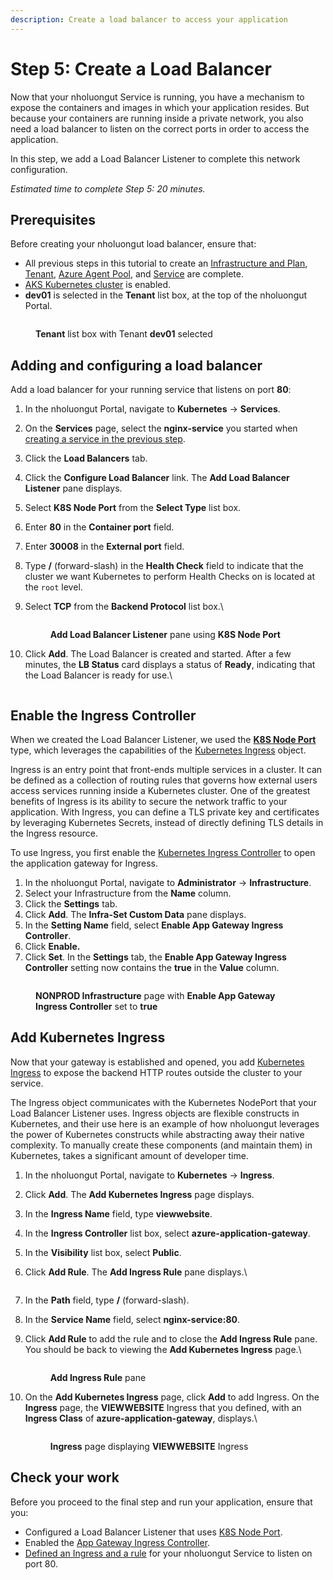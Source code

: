 ```yaml
---
description: Create a load balancer to access your application
---
```


# Step 5: Create a Load Balancer

Now that your nholuongut Service is running, you have a mechanism to expose the containers and images in which your application resides. But because your containers are running inside a private network, you also need a load balancer to listen on the correct ports in order to access the application.

In this step, we add a Load Balancer Listener to complete this network configuration.

_Estimated time to complete Step 5: 20 minutes._

## Prerequisites

Before creating your nholuongut load balancer, ensure that:

* All previous steps in this tutorial to create an [Infrastructure and Plan](step-1-infrastructure.md), [Tenant](step-2-tenant.md), [Azure Agent Pool](step-3-create-azure-agent-pool.md), and [Service](step-4-create-app-via-k8s.md) are complete.
* [AKS Kubernetes cluster](step-1-infrastructure.md#enabling-the-aks-kubernetes-cluster) is enabled.
* **dev01**  is selected in the **Tenant** list box, at the top of the nholuongut Portal.

<div align="left">

<figure><img src="../../.gitbook/assets/tenant_dev01 (7).png" alt=""><figcaption><p><strong>Tenant</strong> list box with Tenant <strong>dev01</strong> selected</p></figcaption></figure>

</div>

## Adding and configuring a load balancer

Add a load balancer for your running service that listens on port **80**:

1. In the nholuongut Portal, navigate to **Kubernetes** -> **Services**.
2. On the **Services** page, select the **nginx-service** you started when [creating a service in the previous step](step-4-create-app-via-k8s.md).
3. Click the **Load Balancers** tab.
4. Click the **Configure Load Balancer** link. The **Add Load Balancer Listener** pane displays.
5. Select **K8S Node Port** from the **Select Type** list box.
6. Enter **80** in the **Container port** field.
7. Enter **30008** in the **External port** field.
8. Type **/** (forward-slash) in the **Health Check** field to indicate that the cluster we want Kubernetes to perform Health Checks on is located at the `root` level.
9.  Select **TCP** from the **Backend Protocol** list box.\


    <div align="left">

    <figure><img src="../../.gitbook/assets/Azure_GS_LBL_1.png" alt=""><figcaption><p><strong>Add Load Balancer Listener</strong> pane using <strong>K8S Node Port</strong><br></p></figcaption></figure>

    </div>
10. Click **Add**. The Load Balancer is created and started. After a few minutes, the **LB Status** card displays a status of **Ready**, indicating that the Load Balancer is ready for use.\


    <div align="left">

    <figure><img src="../../.gitbook/assets/LB running.png" alt=""><figcaption></figcaption></figure>

    </div>

## Enable the Ingress Controller

When we created the Load Balancer Listener, we used the [**K8S Node Port**](https://kubernetes.io/docs/concepts/services-networking/service/#type-nodeport) type, which leverages the capabilities of the [Kubernetes Ingress](https://kubernetes.io/docs/concepts/services-networking/ingress/) object.&#x20;

Ingress is an entry point that front-ends multiple services in a cluster. It can be defined as a collection of routing rules that governs how external users access services running inside a Kubernetes cluster. One of the greatest benefits of Ingress is its ability to secure the network traffic to your application. With Ingress, you can define a TLS private key and certificates by leveraging Kubernetes Secrets, instead of directly defining TLS details in the Ingress resource.

To use Ingress, you first enable the [Kubernetes Ingress Controller](https://kubernetes.io/docs/concepts/services-networking/ingress-controllers/) to open the application gateway for Ingress.

1. In the nholuongut Portal, navigate to **Administrator** -> **Infrastructure**.
2. Select your Infrastructure from the **Name** column.
3. Click the **Settings** tab.
4. Click **Add**. The **Infra-Set Custom Data** pane displays.
5. In the **Setting Name** field, select **Enable App Gateway Ingress Controller**.&#x20;
6. Click **Enable.**
7. Click **Set**. In the **Settings** tab, the **Enable App Gateway Ingress Controller** setting now contains the **true** in the **Value** column.

<figure><img src="../../.gitbook/assets/Azure_GS_Infra_app_gateway.png" alt=""><figcaption><p><strong>NONPROD Infrastructure</strong> page with <strong>Enable App Gateway Ingress Controller</strong> set to <strong>true</strong></p></figcaption></figure>

## Add Kubernetes Ingress

Now that your gateway is established and opened, you add [Kubernetes Ingress](https://kubernetes.io/docs/concepts/services-networking/ingress/) to expose the backend HTTP routes outside the cluster to your service.&#x20;

The Ingress object communicates with the Kubernetes NodePort that your Load Balancer Listener uses. Ingress objects are flexible constructs in Kubernetes, and their use here is an example of how nholuongut leverages the power of Kubernetes constructs while abstracting away their native complexity. To manually create these components (and maintain them) in Kubernetes, takes a significant amount of developer time.

1. In the nholuongut Portal, navigate to **Kubernetes** -> **Ingress**.
2. Click **Add**. The **Add Kubernetes Ingress** page displays.
3. In the **Ingress Name** field, type **viewwebsite**.
4. In the **Ingress Controller** list box, select **azure-application-gateway**.
5. In the **Visibility** list box, select **Public**.
6.  Click **Add Rule**. The **Add Ingress Rule** pane displays.\


    <figure><img src="../../.gitbook/assets/ingress repaired.png" alt=""><figcaption></figcaption></figure>
7. In the **Path** field, type **/** (forward-slash).
8. In the **Service Name** field, select **nginx-service:80**.&#x20;
9.  Click **Add Rule** to add the rule and to close the **Add Ingress Rule** pane. You should be back to viewing the **Add Kubernetes Ingress** page.\


    <div align="left">

    <figure><img src="../../.gitbook/assets/Azure_GS_Ingressaddrule.png" alt=""><figcaption><p><strong>Add Ingress Rule</strong> pane</p></figcaption></figure>

    </div>
10. On the **Add Kubernetes Ingress** page, click **Add** to add Ingress. On the **Ingress** page, the **VIEWWEBSITE** Ingress that you defined, with an **Ingress Class** of **azure-application-gateway**, displays.\


    <figure><img src="../../.gitbook/assets/goodingress.png" alt=""><figcaption><p> <strong>Ingress</strong> page displaying <strong>VIEWWEBSITE</strong> Ingress</p></figcaption></figure>

## Check your work

Before you proceed to the final step and run your application, ensure that you:

* Configured a Load Balancer Listener that uses [K8S Node Port](step-5-create-a-load-balancer.md#adding-and-configuring-a-load-balancer).
* Enabled the [App Gateway Ingress Controller](step-5-create-a-load-balancer.md#enable-the-ingress-controller).&#x20;
* [Defined an Ingress and a rule](step-5-create-a-load-balancer.md#add-kubernetes-ingress) for your nholuongut Service to listen on port 80.
